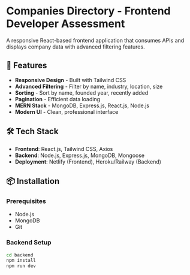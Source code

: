 # Companies Directory - Frontend Developer Assessment

A responsive React-based frontend application that consumes APIs and displays company data with advanced filtering features.

## 🚀 Features

- **Responsive Design** - Built with Tailwind CSS
- **Advanced Filtering** - Filter by name, industry, location, size
- **Sorting** - Sort by name, founded year, recently added
- **Pagination** - Efficient data loading
- **MERN Stack** - MongoDB, Express.js, React.js, Node.js
- **Modern UI** - Clean, professional interface

## 🛠️ Tech Stack

- **Frontend**: React.js, Tailwind CSS, Axios
- **Backend**: Node.js, Express.js, MongoDB, Mongoose
- **Deployment**: Netlify (Frontend), Heroku/Railway (Backend)

## 📦 Installation

### Prerequisites
- Node.js
- MongoDB
- Git

### Backend Setup
```bash
cd backend
npm install
npm run dev